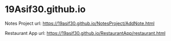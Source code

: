 # 19Asif30.github.io


Notes Project url: https://19asif30.github.io/NotesProject/AddNote.html

Restaurant App url: https://19asif30.github.io/RestaurantApp/restaurant.html
